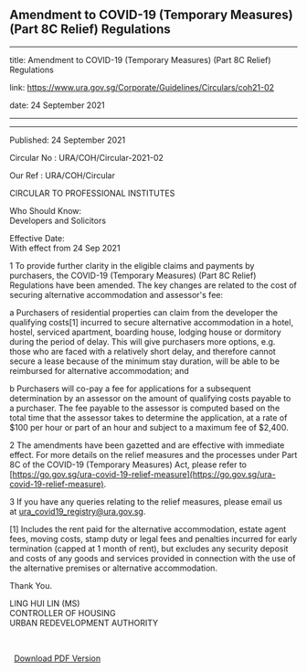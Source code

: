 ## Amendment to COVID-19 (Temporary Measures) (Part 8C Relief) Regulations
---
title: Amendment to COVID-19 (Temporary Measures) (Part 8C Relief) Regulations

link: https://www.ura.gov.sg/Corporate/Guidelines/Circulars/coh21-02

date: 24 September 2021

---

-----------------------------------------------------------------------

Published: 24 September 2021

Circular No : URA/COH/Circular-2021-02

Our Ref : URA/COH/Circular

  

CIRCULAR TO PROFESSIONAL INSTITUTES

  

Who Should Know:  
Developers and Solicitors

  

Effective Date:  
With effect from 24 Sep 2021

  

1 To provide further clarity in the eligible claims and payments by purchasers, the COVID-19 (Temporary Measures) (Part 8C Relief) Regulations have been amended. The key changes are related to the cost of securing alternative accommodation and assessor's fee:

a Purchasers of residential properties can claim from the developer the qualifying costs\[1\] incurred to secure alternative accommodation in a hotel, hostel, serviced apartment, boarding house, lodging house or dormitory during the period of delay. This will give purchasers more options, e.g. those who are faced with a relatively short delay, and therefore cannot secure a lease because of the minimum stay duration, will be able to be reimbursed for alternative accommodation; and

b Purchasers will co-pay a fee for applications for a subsequent determination by an assessor on the amount of qualifying costs payable to a purchaser. The fee payable to the assessor is computed based on the total time that the assessor takes to determine the application, at a rate of $100 per hour or part of an hour and subject to a maximum fee of $2,400.

2 The amendments have been gazetted and are effective with immediate effect. For more details on the relief measures and the processes under Part 8C of the COVID-19 (Temporary Measures) Act, please refer to [https://go.gov.sg/ura-covid-19-relief-measure](https://go.gov.sg/ura-covid-19-relief-measure).

3 If you have any queries relating to the relief measures, please email us at [ura\_covid19\_registry@ura.gov.sg](https://www.ura.gov.sgmailto:ura_covid19_registry@ura.gov.sg).

  



\[1\] Includes the rent paid for the alternative accommodation, estate agent fees, moving costs, stamp duty or legal fees and penalties incurred for early termination (capped at 1 month of rent), but excludes any security deposit and costs of any goods and services provided in connection with the use of the alternative premises or alternative accommodation.

Thank You.  
  
LING HUI LIN (MS)  
CONTROLLER OF HOUSING  
URBAN REDEVELOPMENT AUTHORITY

 

  



  [Download PDF Version](https://www.ura.gov.sg/services/download_file.aspx?f={FDFF6E4C-9027-44B8-9B06-5F47E4CFD936})

